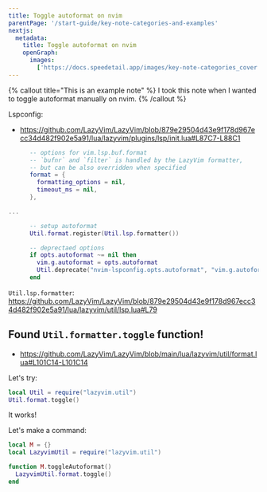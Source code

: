 ```yaml
---
title: Toggle autoformat on nvim
parentPage: '/start-guide/key-note-categories-and-examples'
nextjs:
  metadata:
    title: Toggle autoformat on nvim
    openGraph:
      images:
        ['https://docs.speedetail.app/images/key-note-categories_cover.png']
---
```


{% callout title="This is an example note" %}
I took this note when I wanted to toggle autoformat manually on nvim.
{% /callout %}

Lspconfig:

- <https://github.com/LazyVim/LazyVim/blob/879e29504d43e9f178d967ecc34d482f902e5a91/lua/lazyvim/plugins/lsp/init.lua#L87C7-L88C1>

```lua
      -- options for vim.lsp.buf.format
      -- `bufnr` and `filter` is handled by the LazyVim formatter,
      -- but can be also overridden when specified
      format = {
        formatting_options = nil,
        timeout_ms = nil,
      },

...

      -- setup autoformat
      Util.format.register(Util.lsp.formatter())

      -- deprectaed options
      if opts.autoformat ~= nil then
        vim.g.autoformat = opts.autoformat
        Util.deprecate("nvim-lspconfig.opts.autoformat", "vim.g.autoformat")
      end
```

`Util.lsp.formatter`: <https://github.com/LazyVim/LazyVim/blob/879e29504d43e9f178d967ecc34d482f902e5a91/lua/lazyvim/util/lsp.lua#L79>

## Found `Util.formatter.toggle` function!

- <https://github.com/LazyVim/LazyVim/blob/main/lua/lazyvim/util/format.lua#L101C14-L101C14>

Let's try:

```lua
local Util = require("lazyvim.util")
Util.format.toggle()
```

It works!

Let's make a command:

```lua
local M = {}
local LazyvimUtil = require("lazyvim.util")

function M.toggleAutoformat()
  LazyvimUtil.format.toggle()
end
```
